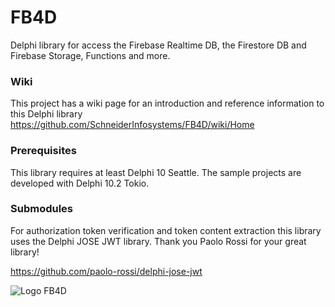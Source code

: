 # FB4D
Delphi library for access the Firebase Realtime DB, the Firestore DB and Firebase Storage, Functions and more.

### Wiki

This project has a wiki page for an introduction and reference information to this Delphi library
https://github.com/SchneiderInfosystems/FB4D/wiki/Home

### Prerequisites

This library requires at least Delphi 10 Seattle. The sample projects are developed with Delphi 10.2 Tokio. 

### Submodules

For authorization token verification and token content extraction this library uses the Delphi JOSE JWT library. Thank you Paolo Rossi for your great library!

https://github.com/paolo-rossi/delphi-jose-jwt

![Logo FB4D](https://github.com/SchneiderInfosystems/FB4D/wiki/logoFB4D.png)